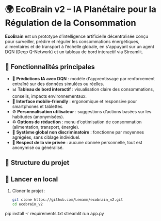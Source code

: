 # 🌍 EcoBrain v2 – IA Planétaire pour la Régulation de la Consommation

**EcoBrain** est un prototype d’intelligence artificielle décentralisée conçu pour surveiller, prédire et réguler les consommations énergétiques, alimentaires et de transport à l’échelle globale, en s'appuyant sur un agent DQN (Deep Q-Network) et un tableau de bord interactif via Streamlit.

## 🚀 Fonctionnalités principales

- 🔮 **Prédictions IA avec DQN** : modèle d'apprentissage par renforcement entraîné sur des données simulées ou réelles.
- 📊 **Tableau de bord interactif** : visualisation claire des consommations, conseils, impacts environnementaux.
- 📱 **Interface mobile-friendly** : ergonomique et responsive pour smartphones et tablettes.
- ⚙️ **Personnalisation utilisateur** : suggestions d’actions basées sur les habitudes (anonymisées).
- ♻️ **Options de réduction** : menu d’optimisation de consommation (alimentation, transport, énergie).
- 🧠 **Système global non discriminatoire** : fonctionne par moyennes agrégées, sans ciblage individuel.
- 🔐 **Respect de la vie privée** : aucune donnée personnelle, tout est anonymisé ou généralisé.

## 📁 Structure du projet


## 🧪 Lancer en local

1. Cloner le projet :
   ```bash
   git clone https://github.com/Lemamm/ecobrain_v2.git
   cd ecobrain_v2
pip install -r requirements.txt
streamlit run app.py
